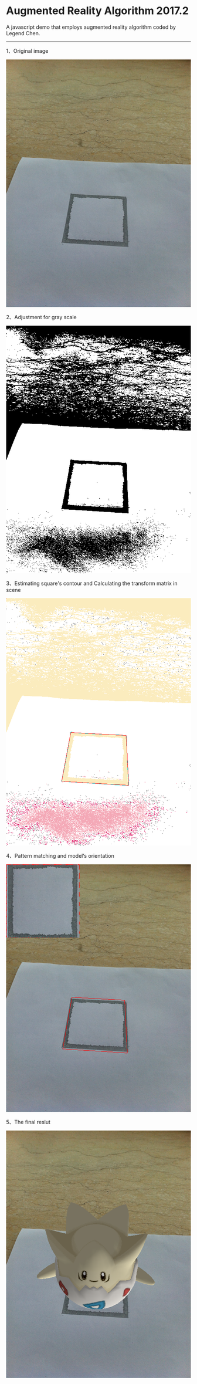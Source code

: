 
# Augmented Reality Algorithm 2017.2

A javascript demo that employs augmented reality algorithm coded by Legend Chen.

______________

1、Original image
<div align="center"><img src="step0.png" /></div>

2、Adjustment for gray scale
<div align="center"><img src="step1.png" /></div>

3、Estimating square's contour and Calculating the transform matrix in scene
<div align="center"><img src="step2.png" /></div>

4、Pattern matching and model‘s orientation 
<div align="center"><img src="step3.png" /></div>

5、The final reslut
<div align="center"><img src="step4.png" /></div>